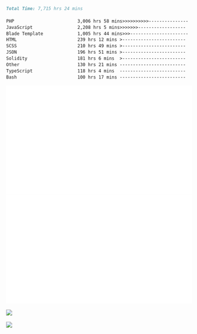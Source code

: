 <!--START_SECTION:waka-->

```markdown
Total Time: 7,715 hrs 24 mins

PHP                        3,006 hrs 58 mins>>>>>>>>>>---------------   38.33 %
JavaScript                 2,208 hrs 5 mins>>>>>>>------------------   28.14 %
Blade Template             1,005 hrs 44 mins>>>----------------------   12.82 %
HTML                       239 hrs 12 mins >------------------------   03.05 %
SCSS                       210 hrs 49 mins >------------------------   02.69 %
JSON                       196 hrs 51 mins >------------------------   02.51 %
Solidity                   181 hrs 6 mins  >------------------------   02.31 %
Other                      130 hrs 21 mins -------------------------   01.66 %
TypeScript                 118 hrs 4 mins  -------------------------   01.50 %
Bash                       100 hrs 17 mins -------------------------   01.28 %
```

<!--END_SECTION:waka-->

![](https://raw.githubusercontent.com/DrMaxis/github-stats-transparent/output/generated/overview.svg)
![](https://raw.githubusercontent.com/DrMaxis/github-stats-transparent/output/generated/languages.svg)

![](https://git-readme-stats-drmaxis-projects.vercel.app/api?username=drmaxis&show_icons=true&theme=outrun&count_private=true&show=reviews,discussions_started,discussions_answered,prs_merged,prs_merged_percentage&custom_title=2024%20Github%20Rank)
 
<a href="https://count.getloli.com/"><img src="https://count.getloli.com/get/@:maxis-the-alchemist?theme=rule34"></a>
<!-- https://count.getloli.com/get/@alchemist?theme=rule34 -->
<br>
